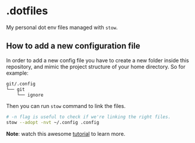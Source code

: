 # .dotfiles

My personal dot env files managed with `stow`.

## How to add a new configuration file

In order to add a new config file you have to create a new folder inside this repository, and
mimic the project structure of your home directory. So for example:

```bash
git/.config
└── git
    └── ignore
```

Then you can run `stow` command to link the files.

```bash
# -n flag is useful to check if we're linking the right files.
stow --adopt -nvt ~/.config .config
```

**Note**: watch this awesome [tutorial](https://www.youtube.com/watch?v=CFzEuBGPPPg) to learn more.
